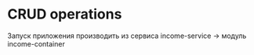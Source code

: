 # CRUD operations
Запуск приложения производить из сервиса income-service -> модуль income-container
